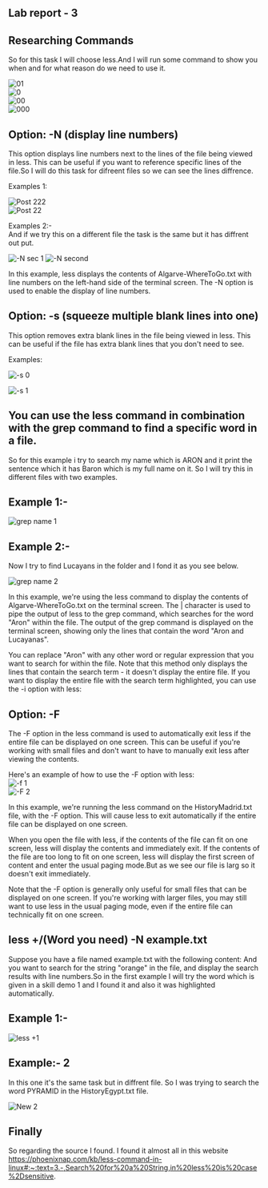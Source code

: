 ## Lab report - 3  
## Researching Commands  
So for this task I will choose less.And I will run some command to show you when and for what reason do we need to use it.  

![01](https://user-images.githubusercontent.com/122565144/221750134-7fe506a3-605b-4039-bd3b-da6e95506b10.jpg)  
![0](https://user-images.githubusercontent.com/122565144/221750257-d6dac5fb-0bff-4931-8606-c5cebb4e3c25.jpg)  
![00](https://user-images.githubusercontent.com/122565144/221750286-61c3035c-7122-4964-883c-0f325e7b5e3e.jpg)  
![000](https://user-images.githubusercontent.com/122565144/221750312-3b7743ad-5458-4db3-9c86-1bd1b192234e.jpg)  

## Option: -N (display line numbers)  
This option displays line numbers next to the lines of the file being viewed in less. This can be useful if you want to reference specific lines of the file.So I will do this task for difreent files so we can see the lines diffrence.  


Examples 1:  

![Post 222](https://user-images.githubusercontent.com/122565144/221747559-785ce49b-b1a0-4879-979d-01e0ac6c516b.jpg)  
![Post 22](https://user-images.githubusercontent.com/122565144/221747613-43841e10-1413-4aa3-af45-7ae8ee501bdf.jpg)  

Examples 2:-  
And if we try this on a different file the task is the same but it has diffrent out put.  

![-N sec 1](https://user-images.githubusercontent.com/122565144/221751572-f0bae34d-361d-48f3-aeee-72b584613f15.jpg) 
![-N second](https://user-images.githubusercontent.com/122565144/221751526-069e8cd3-6e50-4472-9021-d0cb0dd2236a.jpg)  

In this example, less displays the contents of Algarve-WhereToGo.txt with line numbers on the left-hand side of the terminal screen. The -N option is used to enable the display of line numbers.  


## Option: -s (squeeze multiple blank lines into one)  
This option removes extra blank lines in the file being viewed in less. This can be useful if the file has extra blank lines that you don't need to see.  

Examples:  

![-s 0](https://user-images.githubusercontent.com/122565144/221748694-cfdeeb6e-cce2-43eb-b9eb-3a717e043443.jpg)  

![-s 1](https://user-images.githubusercontent.com/122565144/221748819-bb3b75bb-4a83-43b0-90a5-264736f3c0f1.jpg)  



## You can use the less command in combination with the grep command to find a specific word in a file.  
So for this example i try to search my name which is ARON and it print the sentence which it has Baron which is my full name on it. So I will try this in different files with two examples.  
## Example 1:-  

![grep name 1](https://user-images.githubusercontent.com/122565144/221754037-a3888413-5adc-41d7-9a90-8d7a4c0a423f.jpg) 

## Example 2:-  
Now I try to find Lucayans in the folder and I fond it as you see below.  


![grep name 2](https://user-images.githubusercontent.com/122565144/221754094-09134f29-2aa6-47e3-b07f-17e0a7d98f27.jpg)  

In this example, we're using the less command to display the contents of Algarve-WhereToGo.txt on the terminal screen. The | character is used to pipe the output of less to the grep command, which searches for the word "Aron" within the file. The output of the grep command is displayed on the terminal screen, showing only the lines that contain the word "Aron and Lucayanas".

You can replace "Aron" with any other word or regular expression that you want to search for within the file. Note that this method only displays the lines that contain the search term - it doesn't display the entire file. If you want to display the entire file with the search term highlighted, you can use the -i option with less:

## Option: -F

The -F option in the less command is used to automatically exit less if the entire file can be displayed on one screen. This can be useful if you're working with small files and don't want to have to manually exit less after viewing the contents.  


Here's an example of how to use the -F option with less:  
![-f 1](https://user-images.githubusercontent.com/122565144/221760687-27f8853f-25af-4ed2-a272-0ef45e4af861.jpg)  
![-F 2](https://user-images.githubusercontent.com/122565144/221760741-b43289ca-1532-443f-abf9-cd1e3bd2780c.jpg)  

In this example, we're running the less command on the HistoryMadrid.txt file, with the -F option. This will cause less to exit automatically if the entire file can be displayed on one screen.  

When you open the file with less, if the contents of the file can fit on one screen, less will display the contents and immediately exit. If the contents of the file are too long to fit on one screen, less will display the first screen of content and enter the usual paging mode.But as we see our file is larg so it doesn't exit immediately.    

Note that the -F option is generally only useful for small files that can be displayed on one screen. If you're working with larger files, you may still want to use less in the usual paging mode, even if the entire file can technically fit on one screen.  

## less +/(Word you need) -N example.txt  
Suppose you have a file named example.txt with the following content: And you want to search for the string "orange" in the file, and display the search results with line numbers.So in the first example I will try the word which is given in a skill demo 1 and I found it and also it was highlighted automatically.    
## Example 1:-
![less +1](https://user-images.githubusercontent.com/122565144/221766141-db5fe243-691f-4769-bf65-04fbb571d98a.jpg)  
## Example:- 2  
In this one it's the same task but in diffrent file. So I was trying to search the word PYRAMID in the HistoryEgypt.txt file.  

![New 2](https://user-images.githubusercontent.com/122565144/221766243-75d7b741-6193-412f-91fa-e3816df6558c.jpg)  

## Finally  

So regarding the source I found. I found it almost all in this website https://phoenixnap.com/kb/less-command-in-linux#:~:text=3.-,Search%20for%20a%20String,in%20less%20is%20case%2Dsensitive.














